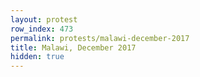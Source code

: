 ```yaml
---
layout: protest
row_index: 473
permalink: protests/malawi-december-2017
title: Malawi, December 2017
hidden: true
---
```

